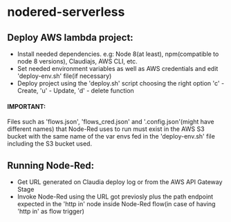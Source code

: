 # nodered-serverless

## Deploy AWS lambda project:

- Install needed dependencies. e.g: Node 8(at least), npm(compatible to node 8 versions), Claudiajs, AWS CLI, etc.
- Set needed environment variables as well as AWS credentials and edit 'deploy-env.sh' file(if necessary)  
- Deploy project using the 'deploy.sh' script choosing the right option 'c' - Create, 'u' - Update, 'd' - delete function

#### IMPORTANT:
 Files such as 'flows.json', 'flows_cred.json' and '.config.json'(might have different names) that Node-Red uses to run must exist in the AWS S3 bucket with the same name of the var envs fed in the 'deploy-env.sh' file including the S3 bucket used.

## Running Node-Red:

- Get URL generated on Claudia deploy log or from the AWS API Gateway Stage
- Invoke Node-Red using the URL got previosly plus the path endpoint expected in the 'http in' node inside Node-Red flow(in case of having 'http in' as flow trigger)
